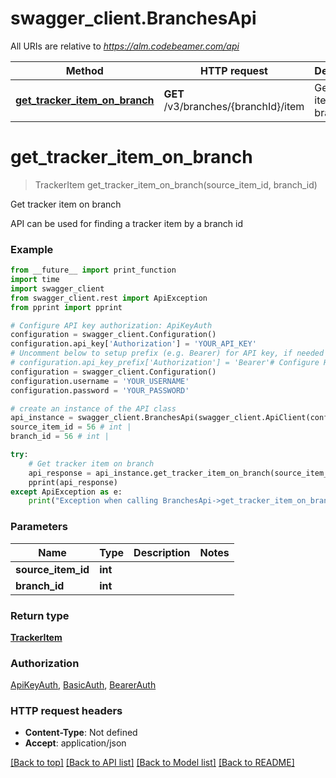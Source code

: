 # swagger_client.BranchesApi

All URIs are relative to *https://alm.codebeamer.com/api*

Method | HTTP request | Description
------------- | ------------- | -------------
[**get_tracker_item_on_branch**](BranchesApi.md#get_tracker_item_on_branch) | **GET** /v3/branches/{branchId}/item | Get tracker item on branch

# **get_tracker_item_on_branch**
> TrackerItem get_tracker_item_on_branch(source_item_id, branch_id)

Get tracker item on branch

API can be used for finding a tracker item by a branch id

### Example
```python
from __future__ import print_function
import time
import swagger_client
from swagger_client.rest import ApiException
from pprint import pprint

# Configure API key authorization: ApiKeyAuth
configuration = swagger_client.Configuration()
configuration.api_key['Authorization'] = 'YOUR_API_KEY'
# Uncomment below to setup prefix (e.g. Bearer) for API key, if needed
# configuration.api_key_prefix['Authorization'] = 'Bearer'# Configure HTTP basic authorization: BasicAuth
configuration = swagger_client.Configuration()
configuration.username = 'YOUR_USERNAME'
configuration.password = 'YOUR_PASSWORD'

# create an instance of the API class
api_instance = swagger_client.BranchesApi(swagger_client.ApiClient(configuration))
source_item_id = 56 # int | 
branch_id = 56 # int | 

try:
    # Get tracker item on branch
    api_response = api_instance.get_tracker_item_on_branch(source_item_id, branch_id)
    pprint(api_response)
except ApiException as e:
    print("Exception when calling BranchesApi->get_tracker_item_on_branch: %s\n" % e)
```

### Parameters

Name | Type | Description  | Notes
------------- | ------------- | ------------- | -------------
 **source_item_id** | **int**|  | 
 **branch_id** | **int**|  | 

### Return type

[**TrackerItem**](TrackerItem.md)

### Authorization

[ApiKeyAuth](../README.md#ApiKeyAuth), [BasicAuth](../README.md#BasicAuth), [BearerAuth](../README.md#BearerAuth)

### HTTP request headers

 - **Content-Type**: Not defined
 - **Accept**: application/json

[[Back to top]](#) [[Back to API list]](../README.md#documentation-for-api-endpoints) [[Back to Model list]](../README.md#documentation-for-models) [[Back to README]](../README.md)

